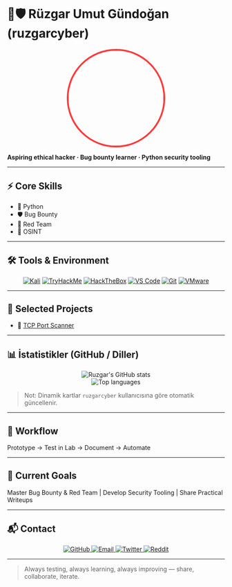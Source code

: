 # 🔴🛡️ Rüzgar Umut Gündoğan (ruzgarcyber)

<p align="center">
<img src="https://media2.giphy.com/media/v1.Y2lkPTc5MGI3NjExYjI0Y3h3cWdkZTVxcDBnbHltZ3g3cmF3NTFkdWZod3J6M2RheThrdCZlcD12MV9pbnRlcm5hbF9naWZfYnlfaWQmY3Q9Zw/fmkYSBlJt3XjNF6p9c/giphy.gif" width="220" style="border-radius:50%; border:4px solid #ff3b3b;" />
</p>

**Aspiring ethical hacker · Bug bounty learner · Python security tooling**  

---

## ⚡ Core Skills
- 🐍 Python  
- 🛡️ Bug Bounty  
- 🔴 Red Team  
- 🔎 OSINT  

---

## 🛠 Tools & Environment
<p align="center">
<a href="https://www.kali.org" title="Kali Linux"><img alt="Kali" src="https://img.shields.io/badge/Kali-Linux-262B33?style=for-the-badge&logo=kali-linux&logoColor=white" /></a>
<a href="https://tryhackme.com/p/ruzgaru.gundogan" title="TryHackMe Profile"><img alt="TryHackMe" src="https://img.shields.io/badge/TryHackMe-ruzgaru.gundogan-0A84FF?style=for-the-badge&logo=tryhackme&logoColor=white" /></a>
<a href="https://app.hackthebox.com/profile/ruzgarcyber" title="Hack The Box Profile"><img alt="HackTheBox" src="https://img.shields.io/badge/HackTheBox-ruzgarcyber-00A86B?style=for-the-badge&logo=hackthebox&logoColor=white" /></a>
<a href="https://code.visualstudio.com" title="VS Code"><img alt="VS Code" src="https://img.shields.io/badge/VS%20Code-Editor-007ACC?style=for-the-badge&logo=visual-studio-code&logoColor=white" /></a>
<a href="https://git-scm.com" title="Git"><img alt="Git" src="https://img.shields.io/badge/Git-Version_Control-F05032?style=for-the-badge&logo=git&logoColor=white" /></a>
<a href="https://www.vmware.com" title="VMware"><img alt="VMware" src="https://img.shields.io/badge/VMware-VM-1B7CF2?style=for-the-badge" /></a>
</p>

---

## 📂 Selected Projects
- 🔹 [TCP Port Scanner](https://github.com/ruzgarcyber/tcp-port-scanner)  

---

## 📊 İstatistikler (GitHub / Diller)
<p align="center">
<img src="https://github-readme-stats.vercel.app/api?username=ruzgarcyber&show_icons=true&theme=dark&count_private=true" alt="Ruzgar's GitHub stats" />

<br />

<img src="https://github-readme-stats.vercel.app/api/top-langs/?username=ruzgarcyber&layout=compact&theme=dark" alt="Top languages" />
</p>

> Not: Dinamik kartlar `ruzgarcyber` kullanıcısına göre otomatik güncellenir.

---

## 🔹 Workflow
Prototype → Test in Lab → Document → Automate

---

## 🎯 Current Goals
Master Bug Bounty & Red Team | Develop Security Tooling | Share Practical Writeups

---

## 📬 Contact
<p align="center">
  <a href="https://github.com/ruzgarcyber" title="GitHub">
    <img alt="GitHub" src="https://img.shields.io/badge/GitHub-ruzgarcyber-181717?style=for-the-badge&logo=github&logoColor=white" />
  </a>
  <a href="mailto:ruzgaru.gundogan00@gmail.com" title="Email">
    <img alt="Email" src="https://img.shields.io/badge/Email-ruzgaru.gundogan00@gmail.com-D14836?style=for-the-badge&logo=gmail&logoColor=white" />
  </a>
  <a href="https://twitter.com/ruzgarumut_12" title="Twitter">
    <img alt="Twitter" src="https://img.shields.io/badge/Twitter-@ruzgarumut_12-1DA1F2?style=for-the-badge&logo=twitter&logoColor=white" />
  </a>
  <a href="https://www.reddit.com/user/coderuzgar/" title="Reddit">
    <img alt="Reddit" src="https://img.shields.io/badge/Reddit-u/coderuzgar-FF4500?style=for-the-badge&logo=reddit&logoColor=white" />
  </a>
</p>


---

> Always testing, always learning, always improving — share, collaborate, iterate.
